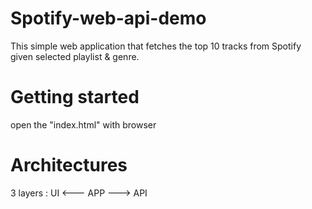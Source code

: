 # Spotify-web-api-demo
This simple web application that fetches the top 10 tracks from Spotify given selected playlist & genre.
# Getting started 
open the "index.html" with browser
# Architectures
3 layers : UI <--- APP ---> API
